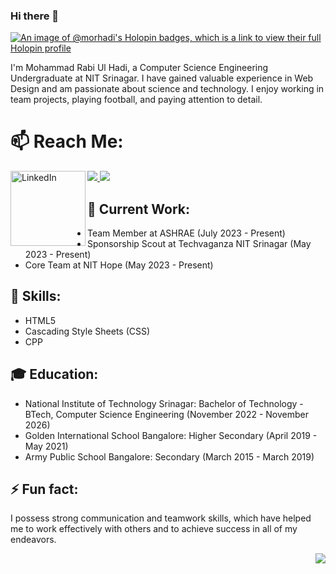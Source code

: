 ### Hi there 👋
[![An image of @morhadi's Holopin badges, which is a link to view their full Holopin profile](https://holopin.me/morhadi)](https://holopin.io/@morhadi)

I'm Mohammad Rabi Ul Hadi, a Computer Science Engineering Undergraduate at NIT Srinagar. I have gained valuable experience in Web Design and am passionate about science and technology. I enjoy working in team projects, playing football, and paying attention to detail.

# 📫 Reach Me:

<a href="https://github.com/morhadi/"><img src="https://user-images.githubusercontent.com/20038775/125981966-21ea6863-44b2-4728-ad55-f948dd30c2bd.png">
<a href="mailto:muhd.hadi.ezio@gmail.com"><img src="https://user-images.githubusercontent.com/20038775/125980705-ee8dadae-4a70-4dd5-8518-10f2d9f72ef7.png">
<a href="https://www.linkedin.com/in/mohammad-rabi-ul-hadi" target="_blank"><img src="https://cdn2.iconfinder.com/data/icons/social-media-2199/64/social_media_isometric_14-linkedin-512.png" height="120px" width="120px" alt="LinkedIn" align="left"></a>

## 🔭 Current Work:
- Team Member at ASHRAE (July 2023 - Present)
- Sponsorship Scout at Techvaganza NIT Srinagar (May 2023 - Present)
- Core Team at NIT Hope (May 2023 - Present)

## 🌱 Skills:
- HTML5
- Cascading Style Sheets (CSS)
- CPP

## 🎓 Education:
- National Institute of Technology Srinagar: Bachelor of Technology - BTech, Computer Science Engineering (November 2022 - November 2026)
- Golden International School Bangalore: Higher Secondary (April 2019 - May 2021)
- Army Public School Bangalore: Secondary (March 2015 - March 2019)

## ⚡ Fun fact:
I possess strong communication and teamwork skills, which have helped me to work effectively with others and to achieve success in all of my endeavors.

<img src="https://user-images.githubusercontent.com/20038775/125986173-3ac9fc5e-a8d2-4fc6-b526-bb6093f8adeb.gif" align="right">
